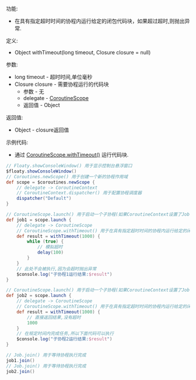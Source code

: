 功能:

+ 在具有指定超时时间的协程内运行给定的闭包代码块，如果超过超时,则抛出异常.

定义:

+ Object withTimeout(long timeout, Closure closure = null)

参数:

+ long timeout - 超时时间,单位毫秒
+ Closure closure - 需要协程运行的代码块
    + 参数 - 无
    + delegate - [CoroutineScope](/API/Coroutines/CoroutineScope/README.md)
    + 返回值 - Object

返回值:

+ Object - closure返回值

示例代码:

+ 通过 [CoroutineScope.withTimeout()](/API/Coroutines/CoroutineScope/README.md?id=withTimeout) 运行代码块.

```groovy
// Floaty.showConsoleWindow() 用于显示控制台悬浮窗口
$floaty.showConsoleWindow()
// Coroutines.newScope() 用于创建一个新的协程作用域
def scope = $coroutines.newScope {
    // delegate -> CoroutineContext
    // CoroutineContext.dispatcher() 用于配置协程调度器
    dispatcher("Default")
}

// CoroutineScope.launch() 用于启动一个子协程(如果CoroutineContext设置了Job参数,那么就是启动一个新协程,与启动它的协程没有父子关系)
def job1 = scope.launch {
    // delegate -> CoroutineScope
    // CoroutineScope.withTimeout() 用于在具有指定超时时间的协程内运行给定的闭包代码块
    def result = withTimeout(1000) {
        while (true) {
            // 模拟超时
            delay(100)
        }
    }
    // 此处不会被执行,因为会超时抛出异常
    $console.log("子协程1运行结果:$result")
}

// CoroutineScope.launch() 用于启动一个子协程(如果CoroutineContext设置了Job参数,那么就是启动一个新协程,与启动它的协程没有父子关系)
def job2 = scope.launch {
    // delegate -> CoroutineScope
    // CoroutineScope.withTimeout() 用于在具有指定超时时间的协程内运行给定的闭包代码块
    def result = withTimeout(1000) {
        // 直接返回结果,没有超时
        1000
    }
    // 在规定时间内完成任务,所以下面代码可以执行
    $console.log("子协程2运行结果:$result")
}

// Job.join() 用于等待协程执行完成
job1.join()
// Job.join() 用于等待协程执行完成
job2.join()
```